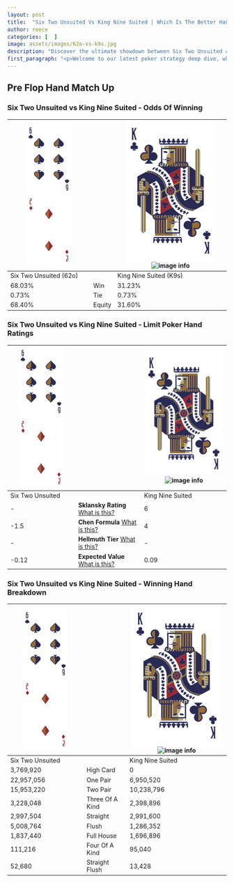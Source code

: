 ```yaml
---
layout: post
title:  "Six Two Unsuited Vs King Nine Suited | Which Is The Better Hand In Poker? A Complete Guide"
author: reece
categories: [  ]
image: assets/images/62o-vs-k9s.jpg
description: "Discover the ultimate showdown between Six Two Unsuited and King Nine Suited in poker! Uncover the odds, strategies, and scenarios where one hand triumphs over the other. Get ready to up your poker game with this thrilling analysis."
first_paragraph: "<p>Welcome to our latest poker strategy deep dive, where we're pitting two distinct hands against each other in a high-stakes showdown: Six Two Unsuited vs King Nine Suited.</p><p>In the dynamic world of poker, every decision counts, and knowing which hand holds the upper hand is key to your success at the table.</p><p>In this article, we'll dissect these two hands, explore the scenarios where one dominates the other, and equip you with the knowledge to make strategic choices that can tip the odds in your favor.</p><p>Get ready to unravel the intriguing dynamics of these poker hands and elevate your game to new heights.</p>"
---
```




[comment]: # (sp0)

## Pre Flop Hand Match Up

<div class="table hand-ratings" markdown="1"> 



### Six Two Unsuited vs King Nine Suited - Odds Of Winning


    
| ![image info](assets/images/hand1/6.png) ![image info](assets/images/hand1/2o.png) |  | ![image info](assets/images/hand2/K.png) ![image info](assets/images/hand2/9s.png) |
| -------- | -------- | -------- |
| Six Two Unsuited (62o) |  | King Nine Suited (K9s) |
| 68.03% | Win | 31.23% |
| 0.73% | Tie | 0.73% |
| 68.40% | Equity | 31.60% |




[comment]: # (sp1)



### Six Two Unsuited vs King Nine Suited - Limit Poker Hand Ratings


    
| ![image info](assets/images/hand1/6.png) ![image info](assets/images/hand1/2o.png) |  | ![image info](assets/images/hand2/K.png) ![image info](assets/images/hand2/9s.png) |
| -------- | -------- | -------- |
| Six Two Unsuited |  | King Nine Suited |
| - | **Sklansky Rating** [What is this?](/sklansky-rating-explained) | 6 |
| -1.5 | **Chen Formula** [What is this?](/chen-formula-explained) | 4 |
| - | **Hellmuth Tier** [What is this?](/Hellmuth-tier-explained) | - |
| -0.12 | **Expected Value** [What is this?](/expected-value-explained) | 0.09 |




[comment]: # (sp2)



### Six Two Unsuited vs King Nine Suited - Winning Hand Breakdown


    
| ![image info](assets/images/hand1/6.png) ![image info](assets/images/hand1/2o.png) |  | ![image info](assets/images/hand2/K.png) ![image info](assets/images/hand2/9s.png) |
| -------- | -------- | -------- |
| Six Two Unsuited |  | King Nine Suited |
| 3,769,920 | High Card | 0 |
| 22,957,056 | One Pair | 6,950,520 |
| 15,953,220 | Two Pair | 10,238,796 |
| 3,228,048 | Three Of A Kind | 2,398,896 |
| 2,997,504 | Straight | 2,991,600 |
| 5,008,764 | Flush | 1,286,352 |
| 1,837,440 | Full House | 1,696,896 |
| 111,216 | Four Of A Kind | 95,040 |
| 52,680 | Straight Flush | 13,428 |




[comment]: # (sp3)



</div>

[comment]: # (sp4)



[comment]: # (sp5)

